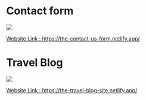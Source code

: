 <h1> Contact form </h1>

<a href="https://the-contact-us-form.netlify.app/"> <img src="https://github.com/Rohit-Pakhre09/Media-Query-Exam/blob/bb17897f00b56243c709873acff51bc5695895cf/Contact-form.png"> </a>

<a href="https://the-contact-us-form.netlify.app/"><p>Website Link : https://the-contact-us-form.netlify.app/</p></a>


<h1> Travel Blog </h1>

<a href="https://the-travel-blog-site.netlify.app/"> <img src="https://github.com/Rohit-Pakhre09/Media-Query-Exam/blob/9fb0d336093642d353c0ca3c6361438bbd37cebe/Travel_blog.png"> </a>

<a href="https://the-travel-blog-site.netlify.app/"><p>Website Link : https://the-travel-blog-site.netlify.app/</p></a>
